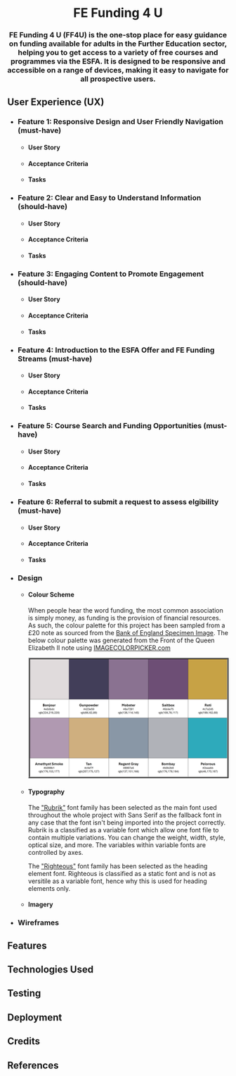 <h1 align="center">FE Funding 4 U</h1>

<h3 align="center">FE Funding 4 U (FF4U) is the one-stop place for easy guidance on funding available for adults in the Further Education sector, helping you to get access to a variety of free courses and programmes via the ESFA. It is designed to be responsive and accessible on a range of devices, making it easy to navigate for all prospective users.</h3>

## User Experience (UX)

-   ### Feature 1: Responsive Design and User Friendly Navigation (must-have)
    -   #### User Story
    -   #### Acceptance Criteria
    -   #### Tasks

-   ### Feature 2: Clear and Easy to Understand Information (should-have)
    -   #### User Story
    -   #### Acceptance Criteria
    -   #### Tasks

-   ### Feature 3: Engaging Content to Promote Engagement (should-have)
    -   #### User Story
    -   #### Acceptance Criteria
    -   #### Tasks
    
-   ### Feature 4: Introduction to the ESFA Offer and FE Funding Streams (must-have)
    -   #### User Story
    -   #### Acceptance Criteria
    -   #### Tasks

-   ### Feature 5: Course Search and Funding Opportunities (must-have)
    -   #### User Story
    -   #### Acceptance Criteria
    -   #### Tasks

-   ### Feature 6: Referral to submit a request to assess elgibility (must-have)
    -   #### User Story
    -   #### Acceptance Criteria
    -   #### Tasks

-   ### Design
    -   #### Colour Scheme
        When people hear the word funding, the most common association is simply money, as funding is the provision of financial resources. As such, the colour palette for this project has been sampled from a £20 note as sourced from the [Bank of England Specimen Image](https://www.bankofengland.co.uk/banknotes/polymer-20-pound-note). The below colour palette was generated from the Front of the Queen Elizabeth II note using [IMAGECOLORPICKER.com](https://imagecolorpicker.com/)
        
        ![Colour palette for this project](https://github.com/jdpclarke/Milestone-Project-1/blob/a2c8f37c5d7a062c29b87db03c4eda8f13876bf4/Assets/README/Colour%20Palette.png)
    -   #### Typography
        The ["Rubrik"](https://fonts.google.com/specimen/Rubik) font family has been selected as the main font used throughout the whole project with Sans Serif as the fallback font in any case that the font isn't being imported into the project correctly. Rubrik is a classified as a variable font which allow one font file to contain multiple variations. You can change the weight, width, style, optical size, and more. The variables within variable fonts are controlled by axes.

        The ["Righteous"](https://fonts.google.com/specimen/Righteous) font family has been selected as the heading element font. Righteous is classified as a static font and is not as versitile as a variable font, hence why this is used for heading elements only.
    -   #### Imagery

-   ### Wireframes   


## Features

## Technologies Used

## Testing

## Deployment

## Credits

## References
